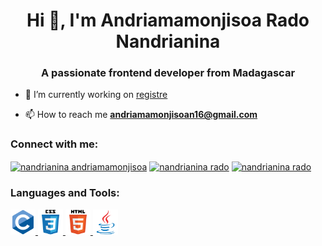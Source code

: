 <h1 align="center">Hi 👋, I'm Andriamamonjisoa Rado Nandrianina</h1>
<h3 align="center">A passionate frontend developer from Madagascar</h3>

- 🔭 I’m currently working on [registre](https://github.com/Rado-Andri/exo.git)

- 📫 How to reach me **andriamamonjisoan16@gmail.com**

<h3 align="left">Connect with me:</h3>
<p align="left">
<a href="https://linkedin.com/in/nandrianina andriamamonjisoa" target="blank"><img align="center" src="https://raw.githubusercontent.com/rahuldkjain/github-profile-readme-generator/master/src/images/icons/Social/linked-in-alt.svg" alt="nandrianina andriamamonjisoa" height="30" width="40" /></a>
<a href="https://fb.com/nandrianina rado" target="blank"><img align="center" src="https://raw.githubusercontent.com/rahuldkjain/github-profile-readme-generator/master/src/images/icons/Social/facebook.svg" alt="nandrianina rado" height="30" width="40" /></a>
<a href="https://instagram.com/nandrianina rado" target="blank"><img align="center" src="https://raw.githubusercontent.com/rahuldkjain/github-profile-readme-generator/master/src/images/icons/Social/instagram.svg" alt="nandrianina rado" height="30" width="40" /></a>
</p>

<h3 align="left">Languages and Tools:</h3>
<p align="left"> <a href="https://www.cprogramming.com/" target="_blank" rel="noreferrer"> <img src="https://raw.githubusercontent.com/devicons/devicon/master/icons/c/c-original.svg" alt="c" width="40" height="40"/> </a> <a href="https://www.w3schools.com/css/" target="_blank" rel="noreferrer"> <img src="https://raw.githubusercontent.com/devicons/devicon/master/icons/css3/css3-original-wordmark.svg" alt="css3" width="40" height="40"/> </a> <a href="https://www.w3.org/html/" target="_blank" rel="noreferrer"> <img src="https://raw.githubusercontent.com/devicons/devicon/master/icons/html5/html5-original-wordmark.svg" alt="html5" width="40" height="40"/> </a> <a href="https://www.java.com" target="_blank" rel="noreferrer"> <img src="https://raw.githubusercontent.com/devicons/devicon/master/icons/java/java-original.svg" alt="java" width="40" height="40"/> </a> </p>
